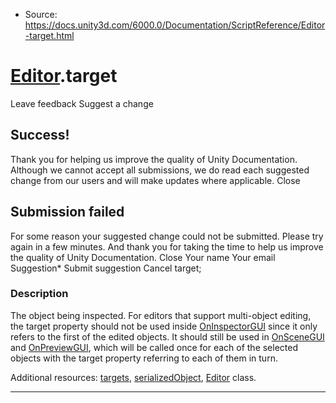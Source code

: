 * Source: https://docs.unity3d.com/6000.0/Documentation/ScriptReference/Editor-target.html

#  [Editor](https://docs.unity3d.com/6000.0/Documentation/ScriptReference/Editor.html).target
Leave feedback
Suggest a change
## Success!
Thank you for helping us improve the quality of Unity Documentation. Although we cannot accept all submissions, we do read each suggested change from our users and will make updates where applicable.
Close
## Submission failed
For some reason your suggested change could not be submitted. Please <a>try again</a> in a few minutes. And thank you for taking the time to help us improve the quality of Unity Documentation.
Close
Your name Your email Suggestion* Submit suggestion
Cancel
target; 
### Description
The object being inspected.
For editors that support multi-object editing, the target property should not be used inside [OnInspectorGUI](https://docs.unity3d.com/6000.0/Documentation/ScriptReference/Editor.OnInspectorGUI.html) since it only refers to the first of the edited objects. It should still be used in [OnSceneGUI](https://docs.unity3d.com/6000.0/Documentation/ScriptReference/Editor.OnSceneGUI.html) and [OnPreviewGUI](https://docs.unity3d.com/6000.0/Documentation/ScriptReference/Editor.OnPreviewGUI.html), which will be called once for each of the selected objects with the target property referring to each of them in turn.  
  
Additional resources: [targets](https://docs.unity3d.com/6000.0/Documentation/ScriptReference/Editor-targets.html), [serializedObject](https://docs.unity3d.com/6000.0/Documentation/ScriptReference/Editor-serializedObject.html), [Editor](https://docs.unity3d.com/6000.0/Documentation/ScriptReference/Editor.html) class.
* * *
